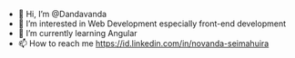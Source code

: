 - 👋 Hi, I’m @Dandavanda
- 👀 I’m interested in Web Development especially front-end development
- 🌱 I’m currently learning Angular 
- 📫 How to reach me https://id.linkedin.com/in/novanda-seimahuira
<!---- 💞️ I’m looking to collaborate on ... --->


<!---
Dandavanda/Dandavanda is a ✨ special ✨ repository because its `README.md` (this file) appears on your GitHub profile.
You can click the Preview link to take a look at your changes.
--->
